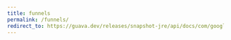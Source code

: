 ```yaml
---
title: funnels
permalink: /funnels/
redirect_to: https://guava.dev/releases/snapshot-jre/api/docs/com/google/common/hash/Funnels.html
---
```

